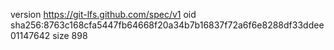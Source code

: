 version https://git-lfs.github.com/spec/v1
oid sha256:8763c168cfa5447fb64668f20a34b7b16837f72a6f6e8288df33ddee01147642
size 898
